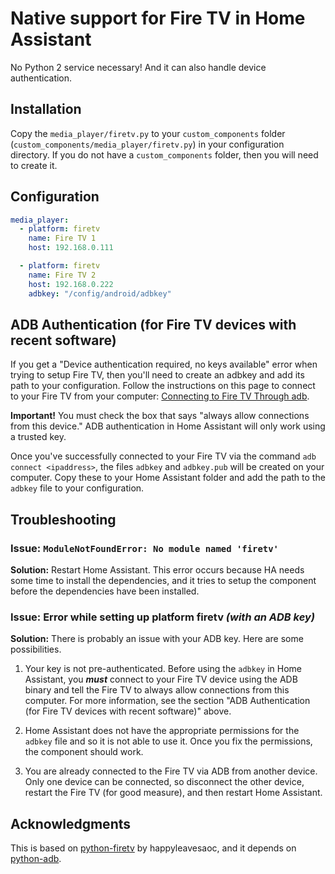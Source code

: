 # Native support for Fire TV in Home Assistant

No Python 2 service necessary!  And it can also handle device authentication.


## Installation

Copy the `media_player/firetv.py` to your `custom_components` folder (`custom_components/media_player/firetv.py`) in your configuration directory.  If you do not have a `custom_components` folder, then you will need to create it.  


## Configuration

```yaml
media_player:
  - platform: firetv
    name: Fire TV 1
    host: 192.168.0.111

  - platform: firetv
    name: Fire TV 2
    host: 192.168.0.222
    adbkey: "/config/android/adbkey"
```


## ADB Authentication (for Fire TV devices with recent software)

If you get a "Device authentication required, no keys available" error when trying to setup Fire TV, then you'll need to create an adbkey and add its path to your configuration.  Follow the instructions on this page to connect to your Fire TV from your computer: [Connecting to Fire TV Through adb](https://developer.amazon.com/zh/docs/fire-tv/connecting-adb-to-device.html).  

**Important!**  You must check the box that says "always allow connections from this device."  ADB authentication in Home Assistant will only work using a trusted key.

Once you've successfully connected to your Fire TV via the command `adb connect <ipaddress>`, the files `adbkey` and `adbkey.pub` will be created on your computer.  Copy these to your Home Assistant folder and add the path to the `adbkey` file to your configuration.  


## Troubleshooting

### Issue: `ModuleNotFoundError: No module named 'firetv'`

**Solution:** Restart Home Assistant.  This error occurs because HA needs some time to install the dependencies, and it tries to setup the component before the dependencies have been installed.  


### Issue: Error while setting up platform firetv *(with an ADB key)*

**Solution:** There is probably an issue with your ADB key.  Here are some possibilities.  

1. Your key is not pre-authenticated.  Before using the `adbkey` in Home Assistant, you _**must**_ connect to your Fire TV device using the ADB binary and tell the Fire TV to always allow connections from this computer.  For more information, see the section "ADB Authentication (for Fire TV devices with recent software)" above.

2. Home Assistant does not have the appropriate permissions for the `adbkey` file and so it is not able to use it.  Once you fix the permissions, the component should work.

3. You are already connected to the Fire TV via ADB from another device.  Only one device can be connected, so disconnect the other device, restart the Fire TV (for good measure), and then restart Home Assistant.  


## Acknowledgments

This is based on [python-firetv](https://github.com/happyleavesaoc/python-firetv) by happyleavesaoc, and it depends on [python-adb](https://github.com/google/python-adb).
